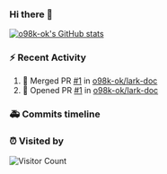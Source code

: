 ### Hi there 👋

[![o98k-ok's GitHub stats](https://github-readme-stats.vercel.app/api?username=o98k-ok)](https://github.com/anuraghazra/github-readme-stats)

### :zap: Recent Activity

<!--START_SECTION:activity-->
1. 🎉 Merged PR [#1](https://github.com/o98k-ok/lark-doc/pull/1) in [o98k-ok/lark-doc](https://github.com/o98k-ok/lark-doc)
2. 💪 Opened PR [#1](https://github.com/o98k-ok/lark-doc/pull/1) in [o98k-ok/lark-doc](https://github.com/o98k-ok/lark-doc)
<!--END_SECTION:activity-->


### 🚑 Commits timeline
<!--START_SECTION:readme-info-->
<!--END_SECTION:readme-info-->

### ⏰ Visited by 
![Visitor Count](https://profile-counter.glitch.me/o98k-ok/count.svg)


